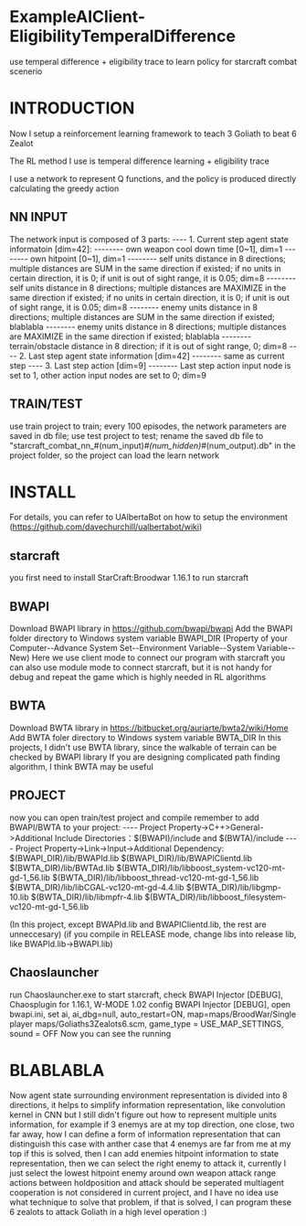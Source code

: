 # ExampleAIClient-EligibilityTemperalDifference
use temperal difference + eligibility trace to learn policy for starcraft combat scenerio

# INTRODUCTION
Now I setup a reinforcement learning framework to teach 3 Goliath to beat 6 Zealot

The RL method I use is temperal difference learning + eligibility trace

I use a network to represent Q functions, and the policy is produced directly calculating the greedy action

## NN INPUT 
The network input is composed of 3 parts:
---- 1. Current step agent state informatoin [dim=42]: 
-------- own weapon cool down time [0~1], dim=1
-------- own hitpoint [0~1], dim=1
-------- self units distance in 8 directions; multiple distances are SUM in the same direction if existed; if no units in certain direction, it is 0; if unit is out of sight range, it is 0.05; dim=8
-------- self units distance in 8 directions; multiple distances are MAXIMIZE in the same direction if existed; if no units in certain direction, it is 0; if unit is out of sight range, it is 0.05; dim=8
-------- enemy units distance in 8 directions; multiple distances are SUM in the same direction if existed; blablabla
-------- enemy units distance in 8 directions; multiple distances are MAXIMIZE in the same direction if existed; blablabla
-------- terrain/obstacle distance in 8 direction; if it is out of sight range, 0; dim=8
---- 2. Last step agent state information [dim=42]
-------- same as current step 
---- 3. Last step action [dim=9]
-------- Last step action input node is set to 1, other action input nodes are set to 0; dim=9

## TRAIN/TEST
use train project to train; every 100 episodes, the network parameters are saved in db file;
use test project to test; rename the saved db file to "starcraft_combat_nn_#(num_input)_#(num_hidden)_#(num_output).db" in the project folder, so the project can load the learn network 

# INSTALL
For details, you can refer to UAlbertaBot on how to setup the environment (https://github.com/davechurchill/ualbertabot/wiki) 
## starcraft
you first need to install StarCraft:Broodwar 1.16.1 to run starcraft

## BWAPI
Download BWAPI library in https://github.com/bwapi/bwapi
Add the BWAPI folder directory to Windows system variable BWAPI_DIR (Property of your Computer--Advance System Set--Environment Variable--System Variable--New)
Here we use client mode to connect our program with starcraft
you can also use module mode to connect starcraft, but it is not handy for debug and repeat the game which is highly needed in RL algorithms

## BWTA
Download BWTA library in https://bitbucket.org/auriarte/bwta2/wiki/Home
Add BWTA foler directory to Windows system variable BWTA_DIR 
In this projects, I didn't use BWTA library, since the walkable of terrain can be checked by BWAPI library
If you are designing complicated path finding algorithm, I think BWTA may be useful

## PROJECT
now you can open train/test project and compile
remember to add BWAPI/BWTA to your project: 
---- Project Property->C++>General->Additional Include Directories：$(BWAPI)/include and $(BWTA)/include
---- Project Property->Link->Input->Additional Dependency: 
$(BWAPI_DIR)/lib/BWAPId.lib
$(BWAPI_DIR)/lib/BWAPIClientd.lib
$(BWTA_DIR)/lib/BWTAd.lib
$(BWTA_DIR)/lib/libboost_system-vc120-mt-gd-1_56.lib
$(BWTA_DIR)/lib/libboost_thread-vc120-mt-gd-1_56.lib
$(BWTA_DIR)/lib/libCGAL-vc120-mt-gd-4.4.lib
$(BWTA_DIR)/lib/libgmp-10.lib
$(BWTA_DIR)/lib/libmpfr-4.lib
$(BWTA_DIR)/lib/libboost_filesystem-vc120-mt-gd-1_56.lib

(In this project, except BWAPId.lib and BWAPIClientd.lib, the rest are unneccesary)
(if you compile in RELEASE mode, change libs into release lib, like BWAPId.lib->BWAPI.lib)

## Chaoslauncher 
run Chaoslauncher.exe to start starcraft, check BWAPI Injector [DEBUG], Chaosplugin for 1.16.1, W-MODE 1.02 
config BWAPI Injector [DEBUG], open bwapi.ini, set ai, ai_dbg=null, auto_restart=ON, map=maps/BroodWar/Single player maps/Goliaths3Zealots6.scm, game_type = USE_MAP_SETTINGS, sound = OFF
Now you can see the running

# BLABLABLA
Now agent state surrounding environment representation is divided into 8 directions, it helps to simplify information representation, like convolution kernel in CNN
but I still didn't figure out how to represent multiple units information, for example if 3 enemys are at my top direction, one close, two far away, how I can define a form of information representation that can distinguish this case with anther case that 4 enemys are far from me at my top
if this is solved, then I can add enemies hitpoint information to state representation, then we can select the right enemy to attack it, currently I just select the lowest hitpoint enemy around own weapon attack range
actions between holdposition and attack should be seperated
multiagent cooperation is not considered in current project, and I have no idea use what technique to solve that problem, if that is solved, I can program these 6 zealots to attack Goliath in a high level operation :)

